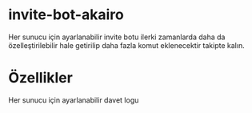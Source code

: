 # invite-bot-akairo
Her sunucu için ayarlanabilir invite botu ilerki zamanlarda daha da özelleştirilebilir hale getirilip daha fazla komut eklenecektir takipte kalın.

# Özellikler

Her sunucu için ayarlanabilir davet logu

